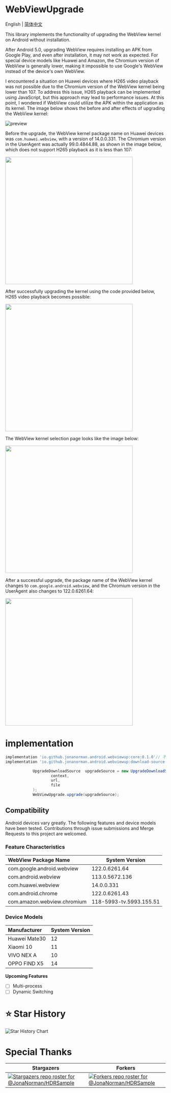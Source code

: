 # WebViewUpgrade

English | [简体中文](./README.md)

This library implements the functionality of upgrading the WebView kernel on Android without installation.

After Android 5.0, upgrading WebView requires installing an APK from Google Play, and even after installation, it may not work as expected. For special device models like Huawei and Amazon, the Chromium version of WebView is generally lower, making it impossible to use Google's WebView instead of the device's own WebView.

I encountered a situation on Huawei devices where H265 video playback was not possible due to the Chromium version of the WebView kernel being lower than 107. To address this issue, H265 playback can be implemented using JavaScript, but this approach may lead to performance issues. At this point, I wondered if WebView could utilize the APK within the application as its kernel. The image below shows the before and after effects of upgrading the WebView kernel:

![preview](preview/preview.gif)

Before the upgrade, the WebView kernel package name on Huawei devices was `com.huawei.webview`, with a version of 14.0.0.331. The Chromium version in the UserAgent was actually 99.0.4844.88, as shown in the image below, which does not support H265 playback as it is less than 107:

<img src="/preview/webview_can_not_play_h265.jpg" width="400px">

After successfully upgrading the kernel using the code provided below, H265 video playback becomes possible:

<img src="/preview/upgrade_code.png" width="400px">

The WebView kernel selection page looks like the image below:

<img src="/preview/choose_webview.jpg" width="400px">

After a successful upgrade, the package name of the WebView kernel changes to `com.google.android.webview`, and the Chromium version in the UserAgent also changes to 122.0.6261.64:

<img src="/preview/webview_can_play_h265.jpg" width="400px">

# implementation
```gradle
implementation 'io.github.jonanorman.android.webviewup:core:0.1.0'// 不需要下载APK时使用
implementation 'io.github.jonanorman.android.webviewup:download-source:0.1.0'// 需要下载APK使用
```

```java
            UpgradeDownloadSource  upgradeSource = new UpgradeDownloadSource(
                    context,
                    url,
                    file
            );
            WebViewUpgrade.upgrade(upgradeSource);
```

## Compatibility

Android devices vary greatly. The following features and device models have been tested. Contributions through issue submissions and Merge Requests to this project are welcomed.

### Feature Characteristics

| WebView Package Name         | System Version      |
|:-----------------------------| ------------------- |
|com.google.android.webview     | 122.0.6261.64  |
| com.android.webview       | 113.0.5672.136      |
| com.huawei.webview   | 14.0.0.331     |
| com.android.chrome | 122.0.6261.43     |
| com.amazon.webview.chromium | 118-5993-tv.5993.155.51   |

### Device Models

| Manufacturer  | System Version |
| :------------ | -------------- |
| Huawei Mate30 | 12             |
| Xiaomi 10     | 11             |
| VIVO NEX A    | 10             |
| OPPO FIND X5  | 14             |

**Upcoming Features**

- [ ] Multi-process
- [ ] Dynamic Switching

# ⭐ Star History

![Star History Chart](https://api.star-history.com/svg?repos=JonaNorman/WebViewUpgrade&type=Date)

# Special Thanks

| Stargazers                                                                                                 | Forkers                                                                                                                 |
|---------------------------------------------------------------------------------------------------------|-------------------------------------------------------------------------------------------------------------------------|
| [![Stargazers repo roster for @JonaNorman/HDRSample](https://reporoster.com/stars/JonaNorman/WebViewUpgrade)](https://github.com/JonaNorman/WebViewUpgrade/stargazers)                                          | [![Forkers repo roster for @JonaNorman/HDRSample](https://reporoster.com/forks/JonaNorman/WebViewUpgrade)](https://github.com/JonaNorman/WebViewUpgrade/network/members)                            |